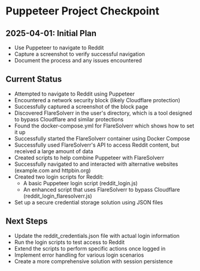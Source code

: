 # Puppeteer Project Checkpoint

## 2025-04-01: Initial Plan
- Use Puppeteer to navigate to Reddit
- Capture a screenshot to verify successful navigation
- Document the process and any issues encountered

## Current Status
- Attempted to navigate to Reddit using Puppeteer
- Encountered a network security block (likely Cloudflare protection)
- Successfully captured a screenshot of the block page
- Discovered FlareSolverr in the user's directory, which is a tool designed to bypass Cloudflare and similar protections
- Found the docker-compose.yml for FlareSolverr which shows how to set it up
- Successfully started the FlareSolverr container using Docker Compose
- Successfully used FlareSolverr's API to access Reddit content, but received a large amount of data
- Created scripts to help combine Puppeteer with FlareSolverr
- Successfully navigated to and interacted with alternative websites (example.com and httpbin.org)
- Created two login scripts for Reddit:
  - A basic Puppeteer login script (reddit_login.js)
  - An enhanced script that uses FlareSolverr to bypass Cloudflare (reddit_login_flaresolverr.js)
- Set up a secure credential storage solution using JSON files

## Next Steps
- Update the reddit_credentials.json file with actual login information
- Run the login scripts to test access to Reddit
- Extend the scripts to perform specific actions once logged in
- Implement error handling for various login scenarios
- Create a more comprehensive solution with session persistence
